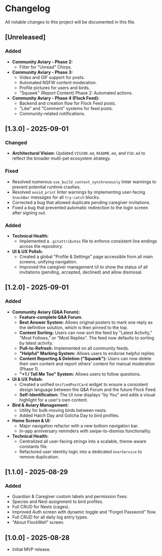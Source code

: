# Changelog

All notable changes to this project will be documented in this file.

## [Unreleased]

### Added
- **Community Aviary - Phase 2:**
  - Filter for "Unread" Chirps.
- **Community Aviary - Phase 3:**
  - Video and GIF support for posts.
  - Automated NSFW content moderation.
  - Profile pictures for users and birds.
  - "Squawk" (Report Content) Phase 2: Automated actions.
- **Community Aviary - Phase 4 (Flock Feed):**
  - Backend and creation flow for Flock Feed posts.
  - "Like" and "Comment" systems for feed posts.
  - Community-related notifications.

## [1.3.0] - 2025-09-01

### Changed
- **Architectural Vision:** Updated `VISION.md`, `README.md`, and `FSD.md` to reflect the broader multi-pet ecosystem strategy.

### Fixed
- Resolved numerous `use_build_context_synchronously` linter warnings to prevent potential runtime crashes.
- Resolved `avoid_print` linter warnings by implementing user-facing `SnackBar` messages for all `try-catch` blocks.
- Corrected a bug that allowed duplicate pending caregiver invitations.
- Fixed a bug that prevented automatic redirection to the login screen after signing out.

### Added
- **Technical Health:**
  - Implemented a `.gitattributes` file to enforce consistent line endings across the repository.
- **UI & UX Polish:**
  - Created a global "Profile & Settings" page accessible from all main screens, unifying navigation.
  - Improved the caregiver management UI to show the status of all invitations (pending, accepted, declined) and allow dismissal.

## [1.2.0] - 2025-09-01

### Added
- **Community Aviary (Q&A Forum):**
  - **Feature-complete Q&A Forum.**
  - **Best Answer System:** Allows original posters to mark one reply as the definitive solution, which is then pinned to the top.
  - **Content Sorting:** Users can now sort the feed by "Latest Activity," "Most Follows," or "Most Replies". The feed now defaults to sorting by latest activity.
  - **Pull-to-Refresh:** Implemented on all community feeds.
  - **"Helpful" Marking System:** Allows users to endorse helpful replies.
  - **Content Reporting & Deletion ("Squawk"):** Users can now delete their own content and report others' content for manual moderation (Phase 1).
  - **"+1 / Tell Me Too" System:** Allows users to follow questions.
- **UI & UX Polish:**
  - Created a unified `UnifiedPostCard` widget to ensure a consistent design language between the Q&A Forum and the future Flock Feed.
  - **Self-Identification:** The UI now displays "by You" and adds a visual highlight for a user's own content.
- **Bird & Aviary Management:**
  - Utility for bulk-moving birds between nests.
  - Added Hatch Day and Gotcha Day to bird profiles.
- **Home Screen & UI:**
  - Major navigation refactor with a new bottom navigation bar.
  - In-app anniversary reminders with swipe-to-dismiss functionality.
- **Technical Health:**
  - Centralized all user-facing strings into a scalable, theme-aware constants file.
  - Refactored user identity logic into a dedicated `UserService` to remove duplication.

## [1.1.0] - 2025-08-29

### Added
- Guardian & Caregiver custom labels and permission fixes.
- Species and Nest assignment to bird profiles.
- Full CRUD for Nests (cages).
- Improved Auth screen with dynamic toggle and "Forgot Password" flow.
- Full CRUD for all daily log entry types.
- "About FlockWell" screen.

## [1.0.0] - 2025-08-28
- Initial MVP release.
